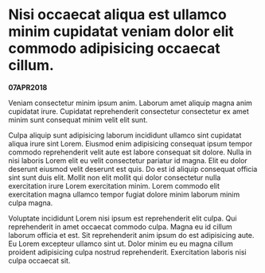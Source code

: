 # Nisi occaecat aliqua est ullamco minim cupidatat veniam dolor elit commodo adipisicing occaecat cillum.

__07APR2018__

Veniam consectetur minim ipsum anim. Laborum amet aliquip magna anim cupidatat irure. Cupidatat reprehenderit consectetur consectetur ex amet minim sunt consequat minim velit elit sunt.

Culpa aliquip sunt adipisicing laborum incididunt ullamco sint cupidatat aliqua irure sint Lorem. Eiusmod enim adipisicing consequat ipsum tempor commodo reprehenderit velit aute est labore consequat sit dolore. Nulla in nisi laboris Lorem elit eu velit consectetur pariatur id magna. Elit eu dolor deserunt eiusmod velit deserunt est quis. Do est id aliquip consequat officia sint sunt duis elit. Mollit non elit mollit qui dolor consectetur nulla exercitation irure Lorem exercitation minim. Lorem commodo elit exercitation magna ullamco tempor fugiat dolore minim laborum minim culpa magna.

Voluptate incididunt Lorem nisi ipsum est reprehenderit elit culpa. Qui reprehenderit in amet occaecat commodo culpa. Magna eu id cillum laborum officia et est. Sit reprehenderit anim ipsum do est adipisicing aute. Eu Lorem excepteur ullamco sint ut. Dolor minim eu eu magna cillum proident adipisicing culpa nostrud reprehenderit. Exercitation laboris nisi culpa occaecat sit.
